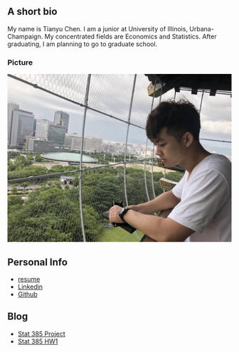 ## A short bio

My name is Tianyu Chen. I am a junior at University of Illinois, Urbana-Champaign. My concentrated fields are Economics and Statistics. After graduating, I am planning to go to graduate school.

### Picture

![](unnamed.png)

## Personal Info
- [resume](https://drive.google.com/file/d/1WBiG_2s8-1E7-n8sO5IaOmbS5o5MN6mC/view?usp=sharing)
- [Linkedin](https://www.linkedin.com/in/天宇-陈-a02b3a1a3)
- [Github](https://github.com/tr898943/)

## Blog

- [Stat 385 Project](Stat-385-Project.html)
- [Stat 385 HW1](Stat-385-HW1.md)
